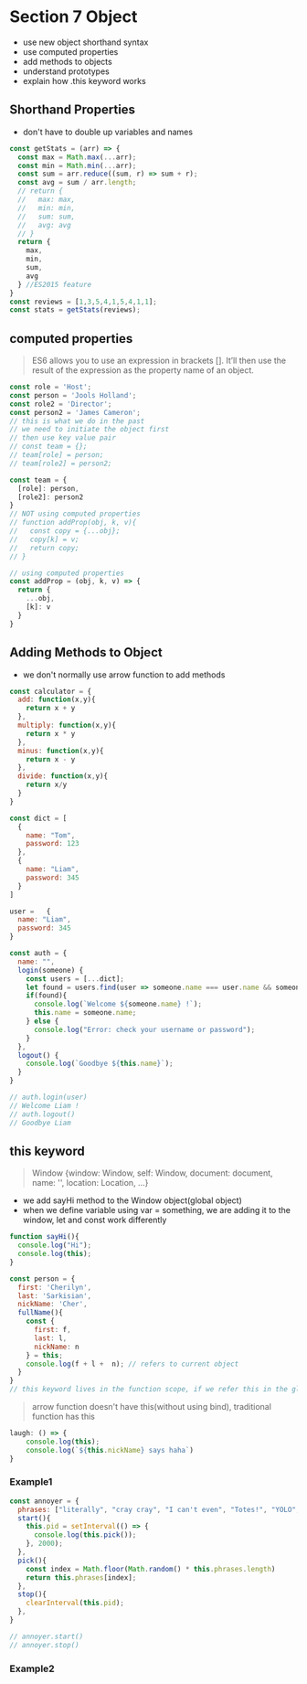 # Section 7 Object
* use new object shorthand syntax
* use computed properties
* add methods to objects
* understand prototypes
* explain how .this keyword works

## Shorthand Properties
* don't have to double up variables and names
```javascript
const getStats = (arr) => {
  const max = Math.max(...arr);
  const min = Math.min(...arr);
  const sum = arr.reduce((sum, r) => sum + r);
  const avg = sum / arr.length;
  // return {
  //   max: max,
  //   min: min,
  //   sum: sum,
  //   avg: avg
  // }
  return {
    max,
    min,
    sum,
    avg
  } //ES2015 feature
}
const reviews = [1,3,5,4,1,5,4,1,1];
const stats = getStats(reviews);
```

## computed properties
> ES6 allows you to use an expression in brackets []. It’ll then use the result of the expression as the property name of an object.
```javascript
const role = 'Host';
const person = 'Jools Holland';
const role2 = 'Director';
const person2 = 'James Cameron';
// this is what we do in the past
// we need to initiate the object first
// then use key value pair
// const team = {};
// team[role] = person;
// team[role2] = person2;

const team = {
  [role]: person,
  [role2]: person2
}
// NOT using computed properties
// function addProp(obj, k, v){
//   const copy = {...obj};
//   copy[k] = v;
//   return copy;
// }

// using computed properties
const addProp = (obj, k, v) => {
  return {
    ...obj,
    [k]: v
  }
}
```

## Adding Methods to Object
* we don't normally use arrow function to add methods
```javascript
const calculator = {
  add: function(x,y){
    return x + y
  },
  multiply: function(x,y){
    return x * y
  },
  minus: function(x,y){
    return x - y
  },
  divide: function(x,y){
    return x/y
  }
}

const dict = [
  {
    name: "Tom",
    password: 123
  },
  {
    name: "Liam",
    password: 345
  }
]

user =   {
  name: "Liam",
  password: 345
}

const auth = {
  name: "",
  login(someone) {
    const users = [...dict];
    let found = users.find(user => someone.name === user.name && someone.password === user.password);
    if(found){
      console.log(`Welcome ${someone.name} !`);
      this.name = someone.name;
    } else {
      console.log("Error: check your username or password");
    }
  },
  logout() {
    console.log(`Goodbye ${this.name}`);
  }
}

// auth.login(user)
// Welcome Liam !
// auth.logout()
// Goodbye Liam
```

## this keyword
> Window {window: Window, self: Window, document: document, name: '', location: Location, …}
* we add sayHi method to the Window object(global object)
* when we define variable using var = something, we are adding it to the window, let and const work differently
```javascript
function sayHi(){
  console.log("Hi");
  console.log(this);
}

const person = {
  first: 'Cherilyn',
  last: 'Sarkisian',
  nickName: 'Cher',
  fullName(){
    const {
      first: f,
      last: l,
      nickName: n
    } = this;
    console.log(f + l +  n); // refers to current object
  }
}
// this keyword lives in the function scope, if we refer this in the global scope, it will become the window
```
> arrow function doesn't have this(without using bind), traditional function has this
```javascript
laugh: () => {
    console.log(this);
    console.log(`${this.nickName} says haha`)
}
```

### Example1
```javascript
const annoyer = {
  phrases: ["literally", "cray cray", "I can't even", "Totes!", "YOLO", "Can't Stop, Won't Stop"],
  start(){
    this.pid = setInterval(() => {
      console.log(this.pick());
    }, 2000);
  },
  pick(){
    const index = Math.floor(Math.random() * this.phrases.length)
    return this.phrases[index];
  },
  stop(){
    clearInterval(this.pid);
  },
}

// annoyer.start()
// annoyer.stop()
```

### Example2
